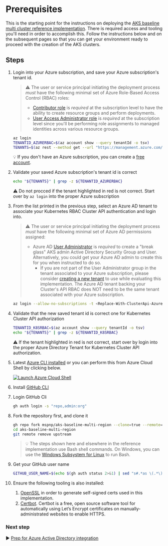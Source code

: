 # Prerequisites

This is the starting point for the instructions on deploying the [AKS baseline multi cluster reference implementation](/README.md). There is required access and tooling you'll need in order to accomplish this. Follow the instructions below and on the subsequent pages so that you can get your environment ready to proceed with the creation of the AKS clusters.

## Steps

1. Login into your Azure subscription, and save your Azure subscription's tenant id.

   > :warning: The user or service principal initiating the deployment process _must_ have the following minimal set of Azure Role-Based Access Control (RBAC) roles:
   >
   > - [Contributor role](https://docs.microsoft.com/azure/role-based-access-control/built-in-roles#contributor) is _required_ at the subscription level to have the ability to create resource groups and perform deployments.
   > - [User Access Administrator role](https://docs.microsoft.com/azure/role-based-access-control/built-in-roles#user-access-administrator) is _required_ at the subscription level since you'll be performing role assignments to managed identities across various resource groups.

   ```bash
   az login
   TENANTID_AZURERBAC=$(az account show --query tenantId -o tsv)
   TENANTS=$(az rest --method get --url "https://management.azure.com/tenants?api-version=2020-01-01" --query 'value[].{TenantId:tenantId,Name:displayName}' -o table)
   ```

   :bulb: If you don't have an Azure subscription, you can create a [free account](https://azure.microsoft.com/free).

1. Validate your saved Azure subscription's tenant id is correct

   ```bash
   echo "${TENANTS}" | grep -z ${TENANTID_AZURERBAC}
   ```

   :warning: Do not procced if the tenant highlighted in red is not correct. Start over by `az login` into the proper Azure subscription

1. From the list printed in the previous step, select an Azure AD tenant to associate your Kubernetes RBAC Cluster API authentication and login into.

   > :warning: The user or service principal initiating the deployment process _must_ have the following minimal set of Azure AD permissions assigned:
   >
   > - Azure AD [User Administrator](https://docs.microsoft.com/azure/active-directory/users-groups-roles/directory-assign-admin-roles#user-administrator-permissions) is _required_ to create a "break glass" AKS admin Active Directory Security Group and User. Alternatively, you could get your Azure AD admin to create this for you when instructed to do so.
   >   - If you are not part of the User Administrator group in the tenant associated to your Azure subscription, please consider [creating a new tenant](https://docs.microsoft.com/azure/active-directory/fundamentals/active-directory-access-create-new-tenant#create-a-new-tenant-for-your-organization) to use while evaluating this implementation. The Azure AD tenant backing your Cluster's API RBAC does NOT need to be the same tenant associated with your Azure subscription.

   ```bash
   az login --allow-no-subscriptions -t <Replace-With-ClusterApi-AzureAD-TenantId>
   ```

1. Validate that the new saved tenant id is correct one for Kubernetes Cluster API authorization

   ```bash
   TENANTID_K8SRBAC=$(az account show --query tenantId -o tsv)
   echo "${TENANTS}" | grep -z ${TENANTID_K8SRBAC}
   ```

   :warning: If the tenant highlighted in red is not correct, start over by login into the proper Azure Directory Tenant for Kubernetes Cluster API authorization.

1. Latest [Azure CLI installed](https://docs.microsoft.com/cli/azure/install-azure-cli?view=azure-cli-latest) or you can perform this from Azure Cloud Shell by clicking below.

   [![Launch Azure Cloud Shell](https://docs.microsoft.com/azure/includes/media/cloud-shell-try-it/launchcloudshell.png)](https://shell.azure.com)

1. Install [GitHub CLI](https://github.com/cli/cli/#installation)

1. Login GitHub Cli

   ```bash
   gh auth login -s "repo,admin:org"
   ```

1. Fork the repository first, and clone it

   ```bash
   gh repo fork mspnp/aks-baseline-multi-region --clone=true --remote=false
   cd aks-baseline-multi-region
   git remote remove upstream
   ```

   > :bulb: The steps shown here and elsewhere in the reference implementation use Bash shell commands. On Windows, you can use the [Windows Subsystem for Linux](https://docs.microsoft.com/windows/wsl/about#what-is-wsl-2) to run Bash.

1. Get your GitHub user name

   ```bash
   GITHUB_USER_NAME=$(echo $(gh auth status 2>&1) | sed "s#.*as \(.*\) (.*#\1#")
   ```

1. Ensure the following tooling is also installed:
   1. [OpenSSL](https://github.com/openssl/openssl#download) in order to generate self-signed certs used in this implementation.
   1. [Certbot](https://certbot.eff.org/). Certbot is a free, open source software tool for automatically using Let’s Encrypt certificates on manually-administrated websites to enable HTTPS.

### Next step

:arrow_forward: [Prep for Azure Active Directory integration](./02-aad.md)
